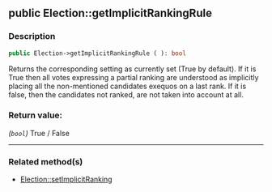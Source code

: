 ## public Election::getImplicitRankingRule

### Description    

```php
public Election->getImplicitRankingRule ( ): bool
```

Returns the corresponding setting as currently set (True by default).
If it is True then all votes expressing a partial ranking are understood as implicitly placing all the non-mentioned candidates exequos on a last rank.
If it is false, then the candidates not ranked, are not taken into account at all.
    

### Return value:   

*(```bool```)* True / False


---------------------------------------

### Related method(s)      

* [Election::setImplicitRanking](/Docs/ApiReferences/Election%20Class/public%20Election--setImplicitRanking.md)    
